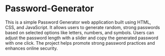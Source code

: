 # Password-Generator
This is a simple Password Generator web application built using HTML, CSS, and JavaScript.
It allows users to generate random, strong passwords based on selected options like letters, numbers, and symbols.
Users can adjust the password length with a slider and copy the generated password with one click.
The project helps promote strong password practices and enhances online security.
